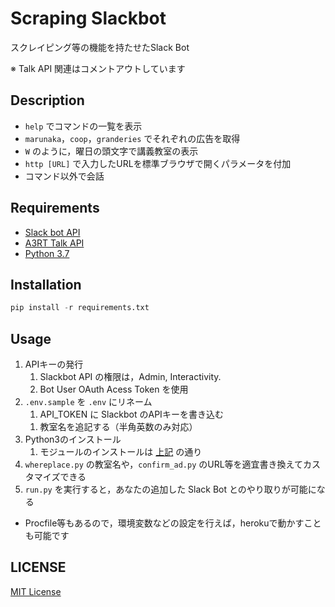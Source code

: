 # Scraping Slackbot

スクレイピング等の機能を持たせたSlack Bot

※ Talk API 関連はコメントアウトしています

## Description

- `help` でコマンドの一覧を表示  
- `marunaka`，`coop`，`granderies` でそれぞれの広告を取得  
- `W` のように，曜日の頭文字で講義教室の表示  
- `http [URL]` で入力したURLを標準ブラウザで開くパラメータを付加
- コマンド以外で会話

## Requirements

- [Slack bot API](https://api.slack.com/)
- [A3RT Talk API](https://a3rt.recruit-tech.co.jp/product/talkAPI/)
- [Python 3.7](https://www.python.org/downloads/)

## Installation

```Python
pip install -r requirements.txt
```

## Usage

1. APIキーの発行
    1. Slackbot API の権限は，Admin, Interactivity.
    1. Bot User OAuth Acess Token を使用
1. `.env.sample` を `.env` にリネーム
    1. API_TOKEN に Slackbot のAPIキーを書き込む
    <!-- 1. API_TOKEN と  API_KEY にそれぞれ Slackbot と TalkAPI のAPIキーを書き込む -->
    1. 教室名を追記する（半角英数のみ対応）
1. Python3のインストール
    1. モジュールのインストールは [上記](#Installation) の通り
1. `whereplace.py` の教室名や，`confirm_ad.py` のURL等を適宜書き換えてカスタマイズできる
1. `run.py` を実行すると，あなたの追加した Slack Bot とのやり取りが可能になる

- Procfile等もあるので，環境変数などの設定を行えば，herokuで動かすことも可能です

## LICENSE

[MIT License](./LICENSE)